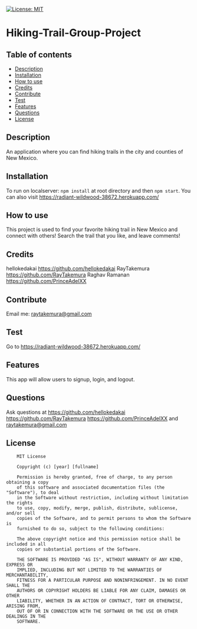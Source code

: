 
  [![License: MIT](https://img.shields.io/badge/License-MIT-yellow.svg)](https://opensource.org/licenses/MIT)    
  # Hiking-Trail-Group-Project
  
  ## Table of contents
  * [Description](#description)
  * [Installation](#installation)
  * [How to use](#How-to-use)
  * [Credits](#credits)
  * [Contribute](#contribute)
  * [Test](#test)
  * [Features](#features)
  * [Questions](#questions)
  * [License](#license)
    
  ## Description
  An application where you can find hiking trails in the city and counties of New Mexico.

  ## Installation
  To run on localserver: `npm install` at root directory and then `npm start`. You can also visit https://radiant-wildwood-38672.herokuapp.com/

  ## How to use
  This project is used to find your favorite hiking trail in New Mexico and connect with others! Search the trail that you like, and leave comments!

  ## Credits
  hellokedakai https://github.com/hellokedakai RayTakemura https://github.com/RayTakemura Raghav Ramanan https://github.com/PrinceAdelXX

  ## Contribute
  Email me: raytakemura@gmail.com

  ## Test
  Go to https://radiant-wildwood-38672.herokuapp.com/

  ## Features
  This app will allow users to signup, login, and logout. 

  ## Questions
  Ask questions at https://github.com/hellokedakai https://github.com/RayTakemura https://github.com/PrinceAdelXX and raytakemura@gmail.com
  
  ## License
  
        MIT License

        Copyright (c) [year] [fullname]
        
        Permission is hereby granted, free of charge, to any person obtaining a copy
        of this software and associated documentation files (the "Software"), to deal
        in the Software without restriction, including without limitation the rights
        to use, copy, modify, merge, publish, distribute, sublicense, and/or sell
        copies of the Software, and to permit persons to whom the Software is
        furnished to do so, subject to the following conditions:
        
        The above copyright notice and this permission notice shall be included in all
        copies or substantial portions of the Software.
        
        THE SOFTWARE IS PROVIDED "AS IS", WITHOUT WARRANTY OF ANY KIND, EXPRESS OR
        IMPLIED, INCLUDING BUT NOT LIMITED TO THE WARRANTIES OF MERCHANTABILITY,
        FITNESS FOR A PARTICULAR PURPOSE AND NONINFRINGEMENT. IN NO EVENT SHALL THE
        AUTHORS OR COPYRIGHT HOLDERS BE LIABLE FOR ANY CLAIM, DAMAGES OR OTHER
        LIABILITY, WHETHER IN AN ACTION OF CONTRACT, TORT OR OTHERWISE, ARISING FROM,
        OUT OF OR IN CONNECTION WITH THE SOFTWARE OR THE USE OR OTHER DEALINGS IN THE
        SOFTWARE.
        
  
  